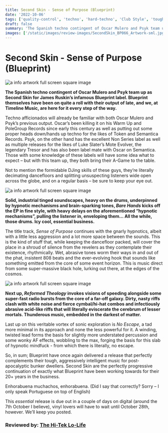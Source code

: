 ```yaml
---
title: Second Skin - Sense of Purpose (Blueprint)
date: '2022-10-06'
tags: ['quality-control', 'techno', 'hard-techno', 'Club Style', 'tough-techno']
draft: false
summary: 'The Spanish techno contingent of Oscar Mulero and Psyk team up as Second Skin for James Ruskin’s infamous Blueprint label... '
images: ['/static/images/review-images/SecondSkin_BP066_Artwork-sml.jpg']
---
```


# Second Skin - Sense of Purpose (Blueprint)

<div className="my-1 px-2 phone: w-full desktop: overflow-hidden xl:my-1 xl:px-2 xl:w-1/2">
  <Image
    alt="a info artwork full screen square image"
    src="/static/images/review-images/SecondSkin_BP066_Artwork-sml.jpg"
    width={700}
    height={700}
/>
</div>

**The Spanish techno contingent of Oscar Mulero and Psyk team up as Second Skin for James Ruskin’s infamous Blueprint label. Blueprint themselves have been on quite a roll with their output of late, and we, at Timeline Music, are here for it every step of the way.**

Techno afficionados will already be familiar with both Oscar Mulero and Psyk’s previous output. Oscar’s been killing it on his Warm Up and PoleGroup Records since early this century as well as putting out some proper heads down/hands up techno for the likes of Token and Semantica Records. Psyk, on the other hand has the excellent Non Series label as well as multiple releases for the likes of Luke Slater’s Mote Evolver, the legendary Tresor and has also been label mate with Oscar on Semantica. Those with some knowledge of these labels will have some idea what to expect – but with this team up, they both bring their A-Game to the table.

Not to mention the formidable DJing skills of these guys, they’re literally decimating dancefloors and splitting unsuspecting listeners wide open across the globe, and on a regular basis – be sure to keep your eye out.

 <div className="my-1 px-2 phone: w-full desktop: overflow-hidden xl:my-1 xl:px-2 xl:w-1/2">
  <Image
    alt="a info artwork full screen square image"
    src="/static/images/review-images/Oscar_Mulero-sml.jpg"
    width={700}
    height={968}
  />
</div>

**Solid, industrial tinged soundscapes, heavy on the drums, underpinned by hypnotic mechanisms and brain-sparking tones, _Bare Hands_ kicks off the EP in fine style, with heavy delays on the aforementioned “hypnotic mechanisms”, pulling the listener in, enveloping them... All the while, those drums. Icy cool, essential business.**

The title track, _Sense of Purpose_ continues with the gnarly hypnotics, albeit with a little less aggression and a lot more space between the sounds. This is the kind of stuff that, while keeping the dancefloor packed, will cover the place in a shroud of silence from the revelers as they contemplate their existence, rhythmically. Wet, abrasive tones worm their ways in and out of the phat, insistent 808 beats and the ever-evolving hook that sounds like something emitted from the core of some event horizon. This is music direct from some super-massive black hole, lurking out there, at the edges of the cosmos.

 <div className="my-1 px-2 phone: w-full desktop: overflow-hidden xl:my-1 xl:px-2 xl:w-1/2">
  <Image
    alt="a info artwork full screen square image"
    src="/static/images/review-images/Psyksml.jpg"
    width={700}
    height={968}
  />
</div>

**Next up, _Reformed Theology_ invokes visions of speeding alongside some super-fast radio bursts from the core of a far-off galaxy. Dirty, nasty riffs clash with white noise and fierce cymbal/hi-hat combos and infectiously abrasive acid-like riffs that will literally eviscerate the cerebrum of lesser mortals. Thunderous music, embedded in the darkest of matter.**

Last up on this veritable vortex of sonic exploration is _No Escape_, a tad more minimal in its approach and none the less powerful for it. A winding, twisted lead forms the basis for slightly more understated percussion and some wonky AF effects, wobbling to the max, forging the basis for this slab of hypnotic mindfuck - from which there is literally, no escape.

So, in sum; Blueprint have once again delivered a release that perfectly complements their tough, aggressively intelligent music for post-apocalyptic bunker dwellers. Second Skin are the perfectly progressive continuation of exactly what Blueprint have been working towards for their 20+ years in the business.

Enhorabuena muchachos, enhorabuena. (Did I say that correctly? Sorry – I only speak Portuguese on top of English)

This _essential_ release is due out in a couple of days on digital (around the 7th October I believe), vinyl lovers will have to wait until October 28th, however. We’ll keep you posted.

### Reviewed by: [The Hi-Tek Lo-Life](https://www.facebook.com/HighestTek)
